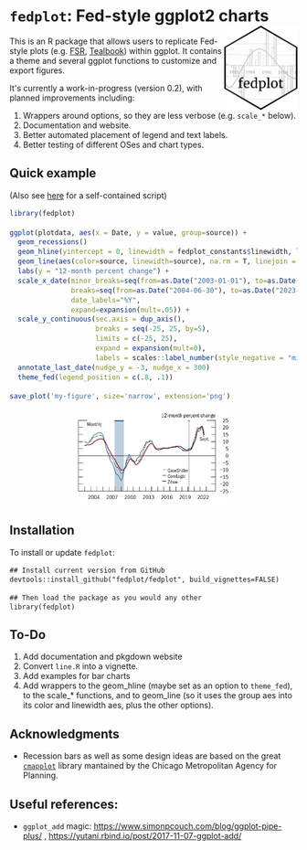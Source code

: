 # `fedplot`: Fed-style ggplot2 charts <img src="inst/figures/hexsticker.png" align="right" alt="fedplot logo" width="128" />

This is an R package that allows users to replicate Fed-style plots (e.g. [FSR](https://www.federalreserve.gov/publications/financial-stability-report.htm), [Tealbook](https://www.federalreserve.gov/monetarypolicy/fomc_historical_year.htm)) within ggplot. It contains a theme and several ggplot functions to customize and export figures.

It's currently a work-in-progress (version 0.2), with planned improvements including:

1. Wrappers around options, so they are less verbose (e.g. `scale_*` below).
2. Documentation and website.
3. Better automated placement of legend and text labels.
4. Better testing of different OSes and chart types.


## Quick example

(Also see [here](/demo/lines.R) for a self-contained script)

```R
library(fedplot)

ggplot(plotdata, aes(x = Date, y = value, group=source)) +
  geom_recessions()
  geom_hline(yintercept = 0, linewidth = fedplot_constants$linewidth, linejoin = "mitre", lineend = "round") +
  geom_line(aes(color=source, linewidth=source), na.rm = T, linejoin = "mitre", lineend = "round") +
  labs(y = "12-month percent change") +
  scale_x_date(minor_breaks=seq(from=as.Date("2003-01-01"), to=as.Date("2023-01-01"), by="1 years"),
               breaks=seq(from=as.Date("2004-06-30"), to=as.Date("2023-06-30"), by="3 years"),
               date_labels="%Y",
               expand=expansion(mult=.05)) +
  scale_y_continuous(sec.axis = dup_axis(),
                     breaks = seq(-25, 25, by=5),
                     limits = c(-25, 25),
                     expand = expansion(mult=0),
                     labels = scales::label_number(style_negative = "minus")) +
  annotate_last_date(nudge_y = -3, nudge_x = 300)
  theme_fed(legend_position = c(.8, .1))

save_plot('my-figure', size='narrow', extension='png')
```

<p align="center">
  <img src="example.png" alt="FSR Example" width="55%"/>
</p>

## Installation

To install or update `fedplot`:

```
## Install current version from GitHub
devtools::install_github("fedplot/fedplot", build_vignettes=FALSE)

## Then load the package as you would any other
library(fedplot)
```

## To-Do

1. Add documentation and pkgdown website
2. Convert `line.R` into a vignette.
3. Add examples for bar charts
4. Add wrappers to the geom_hline (maybe set as an option to `theme_fed`), to the scale_* functions, and to geom_line (so it uses the group aes into its color and linewidth aes, plus the other options).


## Acknowledgments

- Recession bars as well as some design ideas are based on the great [`cmapplot`](https://github.com/CMAP-REPOS/cmapplot/) library mantained by the Chicago Metropolitan Agency for Planning. 


## Useful references:

- `ggplot_add` magic: https://www.simonpcouch.com/blog/ggplot-pipe-plus/ , https://yutani.rbind.io/post/2017-11-07-ggplot-add/

